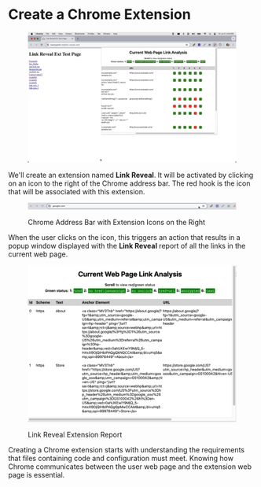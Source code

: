 # Create a Chrome Extension

<figure><img src="../.gitbook/assets/link-report.gif" alt=""><figcaption></figcaption></figure>

We'll create an extension named **Link Reveal**.  It will be activated by clicking on an icon to the right of the Chrome address bar.  The red hook is the icon that will be associated with this extension.

<div data-full-width="false">

<figure><img src="../.gitbook/assets/chrome address bar.png" alt=""><figcaption><p>Chrome Address Bar with Extension Icons on the Right</p></figcaption></figure>

</div>

When the user clicks on the icon, this triggers an action that results in a popup window displayed with the **Link Reveal** report of all the links in the current web page.

<figure><img src="../.gitbook/assets/linkrevealreport.png" alt=""><figcaption><p>Link Reveal Extension Report</p></figcaption></figure>



Creating a Chrome extension starts with understanding the requirements that files containing code and configuration must meet.  Knowing how Chrome communicates between the user web page and the extension web page is essential. &#x20;
